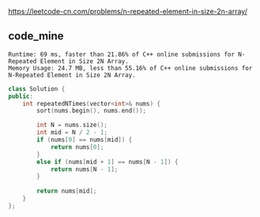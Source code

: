 
https://leetcode-cn.com/problems/n-repeated-element-in-size-2n-array/

## code_mine 

```
Runtime: 69 ms, faster than 21.86% of C++ online submissions for N-Repeated Element in Size 2N Array.
Memory Usage: 24.7 MB, less than 55.16% of C++ online submissions for N-Repeated Element in Size 2N Array.
```

```cpp
class Solution {
public:
    int repeatedNTimes(vector<int>& nums) {
        sort(nums.begin(), nums.end());

        int N = nums.size();
        int mid = N / 2 - 1;
        if (nums[0] == nums[mid]) { 
            return nums[0]; 
        }
        else if (nums[mid + 1] == nums[N - 1]) {
            return nums[N - 1];
        }
        
        return nums[mid];
    }
};
```